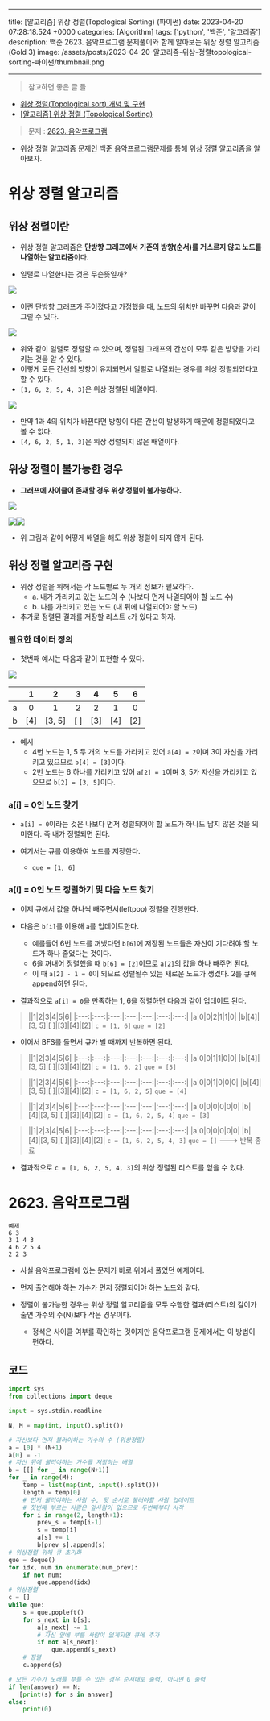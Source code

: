 

---
title: [알고리즘] 위상 정렬(Topological Sorting) (파이썬)
date: 2023-04-20 07:28:18.524 +0000
categories: [Algorithm]
tags: ['python', '백준', '알고리즘']
description: 백준 2623. 음악프로그램 문제풀이와 함께 알아보는 위상 정렬 알고리즘 (Gold 3) 
image: /assets/posts/2023-04-20-알고리즘-위상-정렬topological-sorting-파이썬/thumbnail.png

---

> 참고하면 좋은 글 들
- [위상 정렬(Topological sort) 개념 및 구현](https://yoongrammer.tistory.com/86)
- [[알고리즘] 위상 정렬 (Topological Sorting)](https://velog.io/@kimdukbae/%EC%9C%84%EC%83%81-%EC%A0%95%EB%A0%AC-Topological-Sorting)

> 문제 : [2623. 음악프로그램](https://www.acmicpc.net/problem/2623)

- 위상 정렬 알고리즘 문제인 백준 음악프로그램문제를 통해 위상 정렬 알고리즘을 알아보자.

# 위상 정렬 알고리즘

## 위상 정렬이란

- 위상 정렬 알고리즘은 **단방향 그래프에서 기존의 방향(순서)를 거스르지 않고 노드를 나열하는 알고리즘**이다.

- 일렬로 나열한다는 것은 무슨뜻일까?

![](/assets/posts/2023-04-20-알고리즘-위상-정렬topological-sorting-파이썬/img0.png)

- 이런 단방향 그래프가 주어졌다고 가정했을 때, 노드의 위치만 바꾸면 다음과 같이 그릴 수 있다.

![](/assets/posts/2023-04-20-알고리즘-위상-정렬topological-sorting-파이썬/img1.png)

- 위와 같이 일렬로 정렬할 수 있으며, 정렬된 그래프의 간선이 모두 같은 방향을 가리키는 것을 알 수 있다.
- 이렇게 모든 간선의 방향이 유지되면서 일렬로 나열되는 경우를 위상 정렬되었다고 할 수 있다.
- `[1, 6, 2, 5, 4, 3]`은 위상 정렬된 배열이다.

![](/assets/posts/2023-04-20-알고리즘-위상-정렬topological-sorting-파이썬/img2.png)

- 만약 1과 4의 위치가 바뀐다면 방향이 다른 간선이 발생하기 때문에 정렬되었다고 볼 수 없다.
- `[4, 6, 2, 5, 1, 3]`은 위상 정렬되지 않은 배열이다.

## 위상 정렬이 불가능한 경우

- **그래프에 사이클이 존재할 경우 위상 정렬이 불가능하다.**

![](/assets/posts/2023-04-20-알고리즘-위상-정렬topological-sorting-파이썬/img3.png)

![](/assets/posts/2023-04-20-알고리즘-위상-정렬topological-sorting-파이썬/img4.png)![](/assets/posts/2023-04-20-알고리즘-위상-정렬topological-sorting-파이썬/img5.png)

- 위 그림과 같이 어떻게 배열을 해도 위상 정렬이 되지 않게 된다.

## 위상 정렬 알고리즘 구현

- 위상 정렬을 위해서는 각 노드별로 두 개의 정보가 필요하다.
    - a. 내가 가리키고 있는 노드의 수 (나보다 먼저 나열되어야 할 노드 수)
    - b. 나를 가리키고 있는 노드 (내 뒤에 나열되어야 할 노드)
- 추가로 정렬된 결과를 저장할 리스트 `c`가 있다고 하자.

### 필요한 데이터 정의
- 첫번째 예시는 다음과 같이 표현할 수 있다.

![](/assets/posts/2023-04-20-알고리즘-위상-정렬topological-sorting-파이썬/img0.png)

||1|2|3|4|5|6|
|:---:|:---:|:---:|:---:|:---:|:---:|:---:|
|a|0|1|2|2|1|0|
|b|[4]|[3, 5]|[ ]|[3]|[4]|[2]|

- 예시
    - 4번 노드는 1, 5 두 개의 노드를 가리키고 있어 `a[4] = 2`이며
    3이 자신을 가리키고 있으므로 `b[4] = [3]`이다.
    - 2번 노드는 6 하나를 가리키고 있어 `a[2] = 1`이며 
    3, 5가 자신을 가리키고 있으므로 `b[2] = [3, 5]`이다.

### a[i] = 0인 노드 찾기

- `a[i] = 0`이라는 것은 나보다 먼저 정렬되어야 할 노드가 하나도 남지 않은 것을 의미한다. 즉 내가 정렬되면 된다.

- 여기서는 큐를 이용하여 노드를 저장한다.
    - `que = [1, 6]`

### a[i] = 0인 노드 정렬하기 및 다음 노드 찾기

- 이제 큐에서 값을 하나씩 빼주면서(leftpop) 정렬을 진행한다.


- 다음은 `b[i]`를 이용해 `a`를 업데이트한다.
    - 예를들어 6번 노드를 꺼냈다면 `b[6]`에 저장된 노드들은 자신이 기다려야 할 노드가 하나 줄었다는 것이다.
    - 6을 꺼내어 정렬했을 때 `b[6] = [2]`이므로 `a[2]`의 값을 하나 빼주면 된다.
    - 이 때 `a[2] - 1 = 0`이 되므로 정렬될수 있는 새로운 노드가 생겼다. 2를 큐에 append하면 된다.


- 결과적으로 `a[i] = 0`을 만족하는 1, 6을 정렬하면 다음과 같이 업데이트 된다.

>||1|2|3|4|5|6|
|:---:|:---:|:---:|:---:|:---:|:---:|:---:|
|a|0|0|2|1|1|0|
|b|[4]|[3, 5]|[ ]|[3]|[4]|[2]|
`c = [1, 6]`
`que = [2]`

- 이어서 BFS를 돌면서 큐가 빌 때까지 반복하면 된다.

> ||1|2|3|4|5|6|
|:---:|:---:|:---:|:---:|:---:|:---:|:---:|
|a|0|0|1|1|0|0|
|b|[4]|[3, 5]|[ ]|[3]|[4]|[2]|
`c = [1, 6, 2]`
`que = [5]`

> ||1|2|3|4|5|6|
|:---:|:---:|:---:|:---:|:---:|:---:|:---:|
|a|0|0|1|0|0|0|
|b|[4]|[3, 5]|[ ]|[3]|[4]|[2]|
`c = [1, 6, 2, 5]`
`que = [4]`

> ||1|2|3|4|5|6|
|:---:|:---:|:---:|:---:|:---:|:---:|:---:|
|a|0|0|0|0|0|0|
|b|[4]|[3, 5]|[ ]|[3]|[4]|[2]|
`c = [1, 6, 2, 5, 4]`
`que = [3]` 

> ||1|2|3|4|5|6|
|:---:|:---:|:---:|:---:|:---:|:---:|:---:|
|a|0|0|0|0|0|0|
|b|[4]|[3, 5]|[ ]|[3]|[4]|[2]|
`c = [1, 6, 2, 5, 4, 3]`
`que = []`  ---> 반복 종료

- 결과적으로 `c = [1, 6, 2, 5, 4, 3]`의 위상 정렬된 리스트를 얻을 수 있다.

# 2623. 음악프로그램

```
예제
6 3
3 1 4 3
4 6 2 5 4
2 2 3
```

- 사실 음악프로그램에 있는 문제가 바로 위에서 풀었던 예제이다.

- 먼저 출연해야 하는 가수가 먼저 정렬되어야 하는 노드와 같다.


- 정렬이 불가능한 경우는 위상 정렬 알고리즘을 모두 수행한 결과(리스트)의 길이가 출연 가수의 수(N)보다 작은 경우이다.
    - 정석은 사이클 여부를 확인하는 것이지만 음악프로그램 문제에서는 이 방법이 편하다.

## 코드

```python
import sys
from collections import deque

input = sys.stdin.readline

N, M = map(int, input().split())

# 자신보다 먼저 불러야하는 가수의 수 (위상정렬)
a = [0] * (N+1)
a[0] = -1
# 자신 뒤에 불러야하는 가수를 저장하는 배열
b = [[] for _ in range(N+1)]
for _ in range(M):
    temp = list(map(int, input().split()))
    length = temp[0]
    # 먼저 불러야하는 사람 수, 뒷 순서로 불러야할 사람 업데이트
    # 첫번째 부르는 사람은 앞사람이 없으므로 두번째부터 시작
    for i in range(2, length+1):
        prev_s = temp[i-1]
        s = temp[i]
        a[s] += 1
        b[prev_s].append(s)
# 위상정렬 위해 큐 초기화
que = deque()
for idx, num in enumerate(num_prev):
    if not num:
        que.append(idx)
# 위상정렬
c = []
while que:
    s = que.popleft()
    for s_next in b[s]:
        a[s_next] -= 1
        # 자신 앞에 부를 사람이 없게되면 큐에 추가
        if not a[s_next]:
            que.append(s_next)
    # 정렬
    c.append(s)

# 모든 가수가 노래를 부를 수 있는 경우 순서대로 출력, 아니면 0 출력
if len(answer) == N:
   [print(s) for s in answer]
else:
    print(0)
```










        